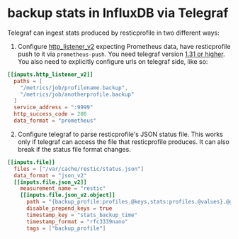 # backup stats in InfluxDB via Telegraf

Telegraf can ingest stats produced by resticprofile in two different ways:

1. Configure [http_listener_v2](https://github.com/influxdata/telegraf/tree/master/plugins/inputs/http_listener_v2) expecting Prometheus data, have resticprofile push to it via `prometheus-push`. You need telegraf version [1.31 or higher](https://github.com/influxdata/telegraf/issues/15453). You also need to explicitly configure urls on telegraf side, like so:

```toml
[[inputs.http_listener_v2]]
  paths = [
    "/metrics/job/profilename.backup",
    "/metrics/job/anotherprofile.backup"
  ]
  service_address = ":9999"
  http_success_code = 200
  data_format = "prometheus"
```

2. Configure telegraf to parse resticprofile's JSON status file. This works only if telegraf can access the file that resticprofile produces. It can also break if the status file format changes.

```toml
[[inputs.file]]
  files = ["/var/cache/restic/status.json"]
  data_format = "json_v2"
  [[inputs.file.json_v2]]
    measurement_name = "restic"
    [[inputs.file.json_v2.object]]
      path = "{backup_profile:profiles.@keys,stats:profiles.@values}.@group"
      disable_prepend_keys = true
      timestamp_key = "stats_backup_time"
      timestamp_format = "rfc3339nano"
      tags = ["backup_profile"]
```

